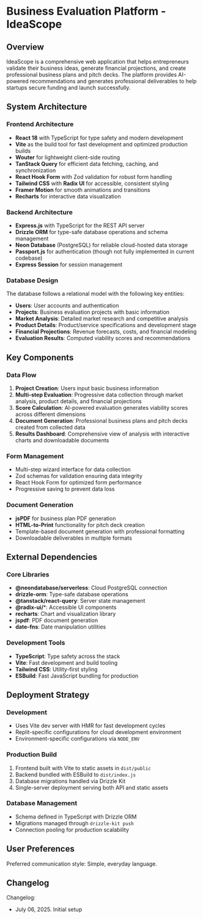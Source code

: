 # Business Evaluation Platform - IdeaScope

## Overview

IdeaScope is a comprehensive web application that helps entrepreneurs validate their business ideas, generate financial projections, and create professional business plans and pitch decks. The platform provides AI-powered recommendations and generates professional deliverables to help startups secure funding and launch successfully.

## System Architecture

### Frontend Architecture
- **React 18** with TypeScript for type safety and modern development
- **Vite** as the build tool for fast development and optimized production builds
- **Wouter** for lightweight client-side routing
- **TanStack Query** for efficient data fetching, caching, and synchronization
- **React Hook Form** with Zod validation for robust form handling
- **Tailwind CSS** with **Radix UI** for accessible, consistent styling
- **Framer Motion** for smooth animations and transitions
- **Recharts** for interactive data visualization

### Backend Architecture
- **Express.js** with TypeScript for the REST API server
- **Drizzle ORM** for type-safe database operations and schema management
- **Neon Database** (PostgreSQL) for reliable cloud-hosted data storage
- **Passport.js** for authentication (though not fully implemented in current codebase)
- **Express Session** for session management

### Database Design
The database follows a relational model with the following key entities:
- **Users**: User accounts and authentication
- **Projects**: Business evaluation projects with basic information
- **Market Analysis**: Detailed market research and competitive analysis
- **Product Details**: Product/service specifications and development stage
- **Financial Projections**: Revenue forecasts, costs, and financial modeling
- **Evaluation Results**: Computed viability scores and recommendations

## Key Components

### Data Flow
1. **Project Creation**: Users input basic business information
2. **Multi-step Evaluation**: Progressive data collection through market analysis, product details, and financial projections
3. **Score Calculation**: AI-powered evaluation generates viability scores across different dimensions
4. **Document Generation**: Professional business plans and pitch decks created from collected data
5. **Results Dashboard**: Comprehensive view of analysis with interactive charts and downloadable documents

### Form Management
- Multi-step wizard interface for data collection
- Zod schemas for validation ensuring data integrity
- React Hook Form for optimized form performance
- Progressive saving to prevent data loss

### Document Generation
- **jsPDF** for business plan PDF generation
- **HTML-to-Print** functionality for pitch deck creation
- Template-based document generation with professional formatting
- Downloadable deliverables in multiple formats

## External Dependencies

### Core Libraries
- **@neondatabase/serverless**: Cloud PostgreSQL connection
- **drizzle-orm**: Type-safe database operations
- **@tanstack/react-query**: Server state management
- **@radix-ui/***: Accessible UI components
- **recharts**: Chart and visualization library
- **jspdf**: PDF document generation
- **date-fns**: Date manipulation utilities

### Development Tools
- **TypeScript**: Type safety across the stack
- **Vite**: Fast development and build tooling
- **Tailwind CSS**: Utility-first styling
- **ESBuild**: Fast JavaScript bundling for production

## Deployment Strategy

### Development
- Uses Vite dev server with HMR for fast development cycles
- Replit-specific configurations for cloud development environment
- Environment-specific configurations via `NODE_ENV`

### Production Build
1. Frontend built with Vite to static assets in `dist/public`
2. Backend bundled with ESBuild to `dist/index.js`
3. Database migrations handled via Drizzle Kit
4. Single-server deployment serving both API and static assets

### Database Management
- Schema defined in TypeScript with Drizzle ORM
- Migrations managed through `drizzle-kit push`
- Connection pooling for production scalability

## User Preferences

Preferred communication style: Simple, everyday language.

## Changelog

Changelog:
- July 06, 2025. Initial setup